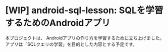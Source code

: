 # [WIP] android-sql-lesson: SQLを学習するためのAndroidアプリ
本プロジェクトは、 Androidアプリの作り方を学習するために立ち上げました。アプリは「SQLクエリの学習」を目的とした内容とする予定です。　　
